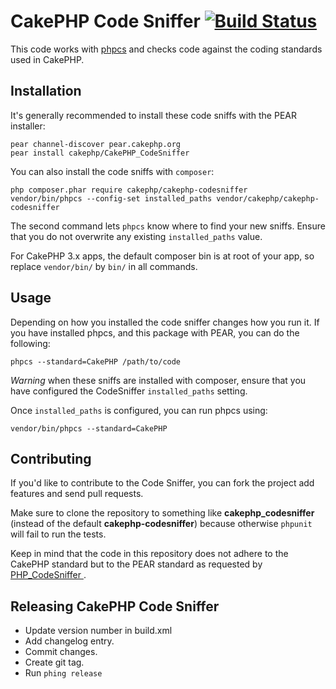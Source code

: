 # CakePHP Code Sniffer [![Build Status](https://travis-ci.org/cakephp/cakephp-codesniffer.png?branch=master)](https://travis-ci.org/cakephp/cakephp-codesniffer)

This code works with [phpcs](https://pear.php.net/manual/en/package.php.php-codesniffer.php)
and checks code against the coding standards used in CakePHP.

## Installation

It's generally recommended to install these code sniffs with the PEAR
installer:

	pear channel-discover pear.cakephp.org
	pear install cakephp/CakePHP_CodeSniffer

You can also install the code sniffs with `composer`:

	php composer.phar require cakephp/cakephp-codesniffer
	vendor/bin/phpcs --config-set installed_paths vendor/cakephp/cakephp-codesniffer

The second command lets `phpcs` know where to find your new sniffs. Ensure that
you do not overwrite any existing `installed_paths` value.

For CakePHP 3.x apps, the default composer bin is at root of your app, so replace `vendor/bin/` by `bin/` in all commands.

## Usage

Depending on how you installed the code sniffer changes how you run it. If you have
installed phpcs, and this package with PEAR, you can do the following:

	phpcs --standard=CakePHP /path/to/code

*Warning* when these sniffs are installed with composer, ensure that you have
configured the CodeSniffer `installed_paths` setting.

Once `installed_paths` is configured, you can run phpcs using:

	vendor/bin/phpcs --standard=CakePHP

## Contributing

If you'd like to contribute to the Code Sniffer, you can fork the project add features and send pull requests.

Make sure to clone the repository to something like **cakephp_codesniffer** (instead of the default **cakephp-codesniffer**) because otherwise `phpunit` will fail to run the tests.

Keep in mind that the code in this repository does not adhere to the CakePHP standard but to the PEAR standard
as requested by [PHP_CodeSniffer
](https://github.com/squizlabs/PHP_CodeSniffer/blob/1.5/CONTRIBUTING.md).

## Releasing CakePHP Code Sniffer

* Update version number in build.xml
* Add changelog entry.
* Commit changes.
* Create git tag.
* Run `phing release`
